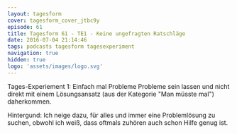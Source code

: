 ```yaml
---
layout: tagesform
cover: tagesform_cover_jtbc9y
episode: 61
title: Tagesform 61 - TE1 - Keine ungefragten Ratschläge
date: 2016-07-04 21:14:46
tags: podcasts tagesform tagesexperiment
navigation: true
hidden: true
logo: 'assets/images/logo.svg'
---
```


Tages-Experiement 1:
Einfach mal Probleme Probleme sein lassen und nicht 
direkt mit einem Lösungsansatz (aus der Kategorie
"Man müsste mal") daherkommen.

<!-- more -->

Hintergund: Ich neige dazu, für alles und immer
eine Problemlösung zu suchen, obwohl ich weiß, dass oftmals
zuhören auch schon Hilfe genug ist.
